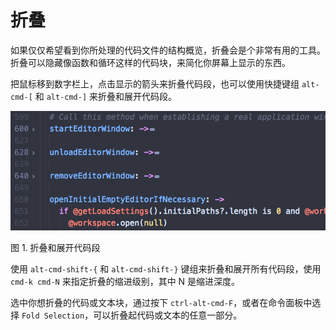 # 折叠 
 
如果仅仅希望看到你所处理的代码文件的结构概览，折叠会是个非常有用的工具。折叠可以隐藏像函数和循环这样的代码块，来简化你屏幕上显示的东西。
 
把鼠标移到数字栏上，点击显示的箭头来折叠代码段，也可以使用快捷键组 `alt-cmd-[` 和 `alt-cmd-]` 来折叠和展开代码段。 
 
![folding code](./images/folding.png) 

图 1. 折叠和展开代码段

使用 `alt-cmd-shift-{` 和 `alt-cmd-shift-}` 键组来折叠和展开所有代码段，使用 `cmd-k cmd-N` 来指定折叠的缩进级别，其中 N 是缩进深度。 
 
选中你想折叠的代码或文本块，通过按下 `ctrl-alt-cmd-F`，或者在命令面板中选择 `Fold Selection`，可以折叠起代码或文本的任意一部分。 
